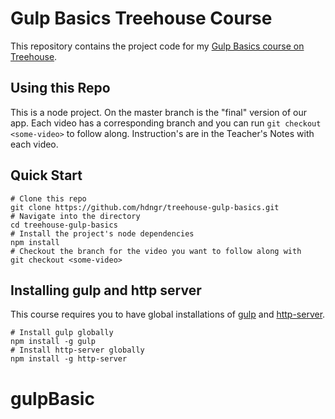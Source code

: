# Gulp Basics Treehouse Course
This repository contains the project code for my [Gulp Basics course on Treehouse](https://teamtreehouse.com/library/gulp-basics).

## Using this Repo
This is a node project.  On the master branch is the "final" version of our app.  Each video has a corresponding branch and you can run `git checkout <some-video>` to follow along.  Instruction's are in the Teacher's Notes with each video.

## Quick Start
```
# Clone this repo
git clone https://github.com/hdngr/treehouse-gulp-basics.git
# Navigate into the directory
cd treehouse-gulp-basics
# Install the project's node dependencies
npm install
# Checkout the branch for the video you want to follow along with
git checkout <some-video>
```

## Installing gulp and http server
This course requires you to have global installations of [gulp](http://gulpjs.com/) and [http-server](https://www.npmjs.com/package/http-server).

```
# Install gulp globally
npm install -g gulp
# Install http-server globally
npm install -g http-server
```
# gulpBasic
